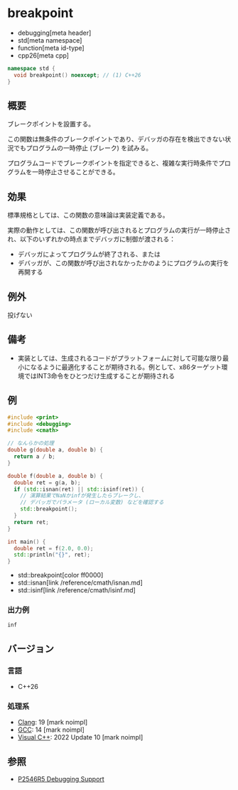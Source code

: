 # breakpoint
* debugging[meta header]
* std[meta namespace]
* function[meta id-type]
* cpp26[meta cpp]

```cpp
namespace std {
  void breakpoint() noexcept; // (1) C++26
}
```

## 概要
ブレークポイントを設置する。

この関数は無条件のブレークポイントであり、デバッガの存在を検出できない状況でもプログラムの一時停止 (ブレーク) を試みる。

プログラムコードでブレークポイントを指定できると、複雑な実行時条件でプログラムを一時停止させることができる。


## 効果
標準規格としては、この関数の意味論は実装定義である。

実際の動作としては、この関数が呼び出されるとプログラムの実行が一時停止され、以下のいずれかの時点までデバッガに制御が渡される：

- デバッガによってプログラムが終了される、または
- デバッガが、この関数が呼び出されなかったかのようにプログラムの実行を再開する


## 例外
投げない


## 備考
- 実装としては、生成されるコードがプラットフォームに対して可能な限り最小になるように最適化することが期待される。例として、x86ターゲット環境ではINT3命令をひとつだけ生成することが期待される


## 例
```cpp example
#include <print>
#include <debugging>
#include <cmath>

// なんらかの処理
double g(double a, double b) {
  return a / b;
}

double f(double a, double b) {
  double ret = g(a, b);
  if (std::isnan(ret) || std::isinf(ret)) {
    // 演算結果でNaNかinfが発生したらブレークし、
    // デバッガでパラメータ (ローカル変数) などを確認する
    std::breakpoint();
  }
  return ret;
}

int main() {
  double ret = f(2.0, 0.0);
  std::println("{}", ret);
}
```
* std::breakpoint[color ff0000]
* std::isnan[link /reference/cmath/isnan.md]
* std::isinf[link /reference/cmath/isinf.md]

### 出力例
```
inf
```


## バージョン
### 言語
- C++26

### 処理系
- [Clang](/implementation.md#clang): 19 [mark noimpl]
- [GCC](/implementation.md#gcc): 14 [mark noimpl]
- [Visual C++](/implementation.md#visual_cpp): 2022 Update 10 [mark noimpl]


## 参照
- [P2546R5 Debugging Support](https://open-std.org/jtc1/sc22/wg21/docs/papers/2023/p2546r5.html)
